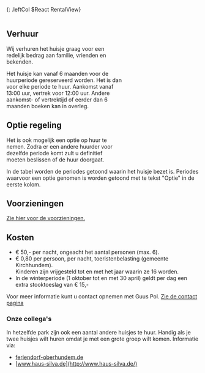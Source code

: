 
<style type="text/css" markdown="1">
.leftCol {
	float: left;
	display: block;
	width: 30%;
	min-width: 250px;
	margin-right: 25px;
	margin-top: 40px;
	
}

.rightCol {
	float: left;
	display: block;
	width: 60%;
	margin-right: 25px;
}
</style>


{: .leftCol $React RentalView}


<div class="rightCol">
    <h2>Verhuur</h2>
    <p>
    Wij verhuren het huisje graag voor een redelijk bedrag aan familie, vrienden en bekenden.
    </p>
    <p>
    Het huisje kan vanaf 6 maanden voor de huurperiode gereserveerd worden.
    Het is dan voor elke periode te huur. Aankomst vanaf 13:00 uur, vertrek voor 12:00 uur.  
    Andere aankomst- of vertrektijd of eerder dan 6 maanden boeken kan in overleg.
    </p>
    <h2>Optie regeling</h2>
    <p>
    Het is ook mogelijk een optie op huur te nemen. Zodra er een andere huurder voor dezelfde periode komt zult u
    definitief moeten beslissen of de huur doorgaat. 
    </p>
</div>


<p style="clear:both;" />
In de tabel worden de periodes getoond waarin het huisje bezet is. 
Periodes waarvoor een optie genomen is worden getoond met te tekst "Optie" in de eerste kolom. 


## Voorzieningen

[Zie hier voor de voorzieningen.](./het-huisje#voorzieningen)

## Kosten

* € 50,- per nacht, ongeacht het aantal personen (max. 6).
* € 0,80 per persoon, per nacht, toeristenbelasting (gemeente Kirchhundem).  
  Kinderen zijn vrijgesteld tot en met het jaar waarin ze 16 worden.
* In de winterperiode (1 oktober tot en met 30 april) geldt per dag een extra stooktoeslag van € 15,-


Voor meer informatie kunt u contact opnemen met Guus Pol. [Zie de contact pagina](./contact#top)


### Onze collega's

In hetzelfde park zijn ook een aantal andere huisjes te huur. Handig als je twee huisjes wilt huren omdat je met een grote groep wilt komen. Informatie via:

* [feriendorf-oberhundem.de](http://feriendorf-oberhundem.de/)
* [www.haus-silva.de](http://www.haus-silva.de/)



